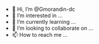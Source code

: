 - 👋 Hi, I’m @Gmorandin-dc
- 👀 I’m interested in ...
- 🌱 I’m currently learning ...
- 💞️ I’m looking to collaborate on ...
- 📫 How to reach me ...

<!---
Gmorandin-dc/Gmorandin-dc is a ✨ special ✨ repository because its `README.md` (this file) appears on your GitHub profile.
You can click the Preview link to take a look at your changes.
--->
